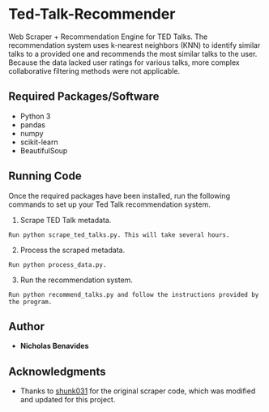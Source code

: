 # Ted-Talk-Recommender
Web Scraper + Recommendation Engine for TED Talks. The recommendation system uses k-nearest neighbors (KNN) to identify similar talks to a provided one and recommends the most similar talks to the user. Because the data lacked user ratings for various talks, more complex collaborative filtering methods were not applicable.

## Required Packages/Software
* Python 3
* pandas
* numpy
* scikit-learn
* BeautifulSoup

## Running Code
Once the required packages have been installed, run the following commands to set up your Ted Talk recommendation system.

1. Scrape TED Talk metadata.
```
Run python scrape_ted_talks.py. This will take several hours.
```

2. Process the scraped metadata.

```
Run python process_data.py.
```

3. Run the recommendation system.
```
Run python recommend_talks.py and follow the instructions provided by the program.
```

## Author

* **Nicholas Benavides**

## Acknowledgments

* Thanks to [shunk031](https://github.com/shunk031/TedScraper/blob/master/ted_talks/scraper.py) for the original scraper code, which was modified and updated for this project.
